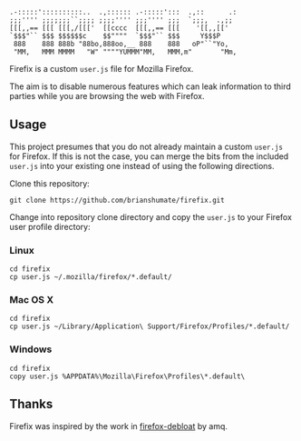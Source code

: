 
```
.-:::::'::::::::::..  .,:::::: .-:::::':::  .,::      .:
;;;'''' ;;;;;;;``;;;; ;;;;'''' ;;;'''' ;;;  `;;;,  .,;; 
[[[,,== [[[ [[[,/[[['  [[cccc  [[[,,== [[[    '[[,,[['
`$$$"`` $$$ $$$$$$c    $$""""  `$$$"`` $$$     Y$$$P
 888    888 888b "88bo,888oo,__ 888    888   oP"``"Yo,
 "MM,   MMM MMMM   "W" """"YUMMM"MM,   MMM,m"       "Mm,
```

Firefix is a custom `user.js` file for Mozilla Firefox.

The aim is to disable numerous features which can leak information to
third parties while you are browsing the web with Firefox.

## Usage

This project presumes that you do not already maintain a custom `user.js`
for Firefox. If this is not the case, you can merge the bits from the included
`user.js` into your existing one instead of using the following directions.

Clone this repository:

```
git clone https://github.com/brianshumate/firefix.git
```

Change into repository clone directory and copy the `user.js` to your Firefox
user profile directory:

### Linux

```
cd firefix
cp user.js ~/.mozilla/firefox/*.default/
```

### Mac OS X

```
cd firefix
cp user.js ~/Library/Application\ Support/Firefox/Profiles/*.default/
```

### Windows

```
cd firefix
copy user.js %APPDATA%\Mozilla\Firefox\Profiles\*.default\
```

## Thanks

Firefix was inspired by the work in 
[firefox-debloat](https://github.com/amq/firefox-debloat) by amq.
